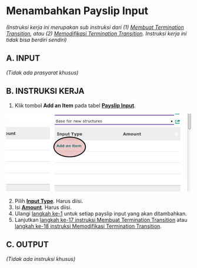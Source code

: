 # Menambahkan Payslip Input

*(Instruksi kerja ini merupakan sub instruksi dari (1) [Membuat Termination Transition](./membuat.md), atau (2) [Memodifikasi Termination Transition](./modifikasi.md). Instruksi kerja ini tidak bisa berdiri sendiri)*

## A. INPUT

*(Tidak ada prasyarat khusus)*

## B. INSTRUKSI KERJA

1. <a name="l1">Klik</a> tombol **Add an Item** pada tabel [**Payslip Input**](./penjelasan.md#tabel-input-types).

![](../../img/termination-transition/tombol-add-payslip-input.png)

2. Pilih **[Input Type](./penjelasan.md#field-transisi-input-type)**. Harus diisi.
3. Isi **[Amount](./penjelasan.md#field-transisi-input-type-amount)**. Harus diisi.
4. Ulangi [langkah ke-1](#l1) untuk setiap payslip input yang akan ditambahkan.
5. Lanjutkan [langkah ke-17 instruksi Membuat Termination Transition](./membuat.md#l17) atau [langkah ke-18 instruksi Memodifikasi Termination Transition](./modifikasi.md#l18).

## C. OUTPUT

*(Tidak ada instruksi khusus)*
